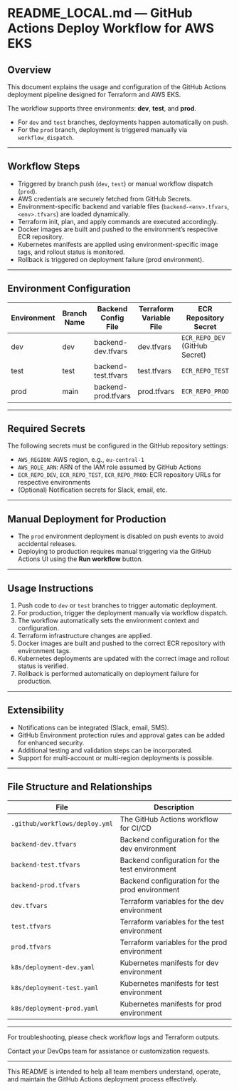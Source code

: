 # README_LOCAL.md — GitHub Actions Deploy Workflow for AWS EKS

## Overview

This document explains the usage and configuration of the GitHub Actions deployment pipeline designed for Terraform and AWS EKS.

The workflow supports three environments: **dev**, **test**, and **prod**.

- For `dev` and `test` branches, deployments happen automatically on push.  
- For the `prod` branch, deployment is triggered manually via `workflow_dispatch`.

---

## Workflow Steps

- Triggered by branch push (`dev`, `test`) or manual workflow dispatch (`prod`).  
- AWS credentials are securely fetched from GitHub Secrets.  
- Environment-specific backend and variable files (`backend-<env>.tfvars`, `<env>.tfvars`) are loaded dynamically.  
- Terraform init, plan, and apply commands are executed accordingly.  
- Docker images are built and pushed to the environment’s respective ECR repository.  
- Kubernetes manifests are applied using environment-specific image tags, and rollout status is monitored.  
- Rollback is triggered on deployment failure (prod environment).

---

## Environment Configuration

| Environment | Branch Name | Backend Config File       | Terraform Variable File | ECR Repository Secret       | Deployment Trigger          |
|-------------|-------------|--------------------------|------------------------|-----------------------------|----------------------------|
| dev         | dev         | backend-dev.tfvars        | dev.tfvars             | `ECR_REPO_DEV` (GitHub Secret) | Automatic on push          |
| test        | test        | backend-test.tfvars       | test.tfvars            | `ECR_REPO_TEST`              | Automatic on push          |
| prod        | main        | backend-prod.tfvars       | prod.tfvars            | `ECR_REPO_PROD`              | Manual trigger (`workflow_dispatch`) |

---

## Required Secrets

The following secrets must be configured in the GitHub repository settings:

- `AWS_REGION`: AWS region, e.g., `eu-central-1`  
- `AWS_ROLE_ARN`: ARN of the IAM role assumed by GitHub Actions  
- `ECR_REPO_DEV`, `ECR_REPO_TEST`, `ECR_REPO_PROD`: ECR repository URLs for respective environments  
- (Optional) Notification secrets for Slack, email, etc.

---

## Manual Deployment for Production

- The `prod` environment deployment is disabled on push events to avoid accidental releases.  
- Deploying to production requires manual triggering via the GitHub Actions UI using the **Run workflow** button.

---

## Usage Instructions

1. Push code to `dev` or `test` branches to trigger automatic deployment.  
2. For production, trigger the deployment manually via workflow dispatch.  
3. The workflow automatically sets the environment context and configuration.  
4. Terraform infrastructure changes are applied.  
5. Docker images are built and pushed to the correct ECR repository with environment tags.  
6. Kubernetes deployments are updated with the correct image and rollout status is verified.  
7. Rollback is performed automatically on deployment failure for production.

---

## Extensibility

- Notifications can be integrated (Slack, email, SMS).  
- GitHub Environment protection rules and approval gates can be added for enhanced security.  
- Additional testing and validation steps can be incorporated.  
- Support for multi-account or multi-region deployments is possible.

---

## File Structure and Relationships

| File                          | Description                                         |
|-------------------------------|---------------------------------------------------|
| `.github/workflows/deploy.yml` | The GitHub Actions workflow for CI/CD              |
| `backend-dev.tfvars`           | Backend configuration for the dev environment       |
| `backend-test.tfvars`          | Backend configuration for the test environment      |
| `backend-prod.tfvars`          | Backend configuration for the prod environment      |
| `dev.tfvars`                  | Terraform variables for the dev environment           |
| `test.tfvars`                 | Terraform variables for the test environment          |
| `prod.tfvars`                 | Terraform variables for the prod environment          |
| `k8s/deployment-dev.yaml`     | Kubernetes manifests for dev environment               |
| `k8s/deployment-test.yaml`    | Kubernetes manifests for test environment              |
| `k8s/deployment-prod.yaml`    | Kubernetes manifests for prod environment              |

---

For troubleshooting, please check workflow logs and Terraform outputs.

Contact your DevOps team for assistance or customization requests.

---

This README is intended to help all team members understand, operate, and maintain the GitHub Actions deployment process effectively.
